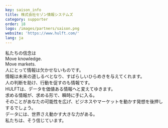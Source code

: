 ```yaml
---
key: saison_info
title: 株式会社セゾン情報システムズ
category: supporter
order: 18
logo: /images/partners/saison.png
website: 'https://www.hulft.com/'
lang: ja
---
```

私たちの信念は <br/>
Move knowledge. <br/>
Move markets. <br/>
人にとって情報は欠かせないものです。 <br/>
情報は未来の道しるべとなり、すばらしいひらめきを与えてくれます。 <br/>
人の判断を助け、行動を促すのも情報です。 <br/>
HULFTは、データを価値ある情報へと変えてゆきます。 <br/>
求める情報が、求める形で、瞬時に手に入る。 <br/>
そのことがあなたの可能性を広げ、ビジネスやマーケットを動かす発想を後押しするでしょう。 <br/>
データには、世界さえ動かす大きな力がある。 <br/>
私たちは、そう信じています。 